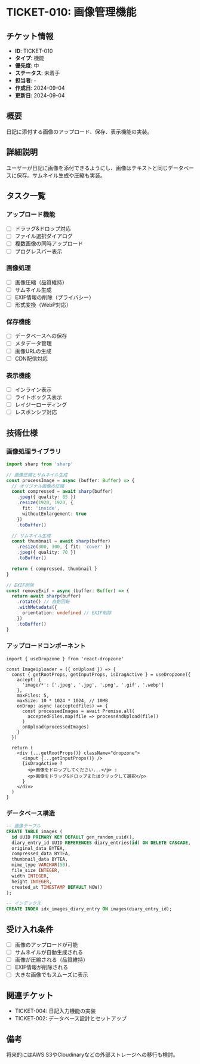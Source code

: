 # TICKET-010: 画像管理機能

## チケット情報
- **ID**: TICKET-010
- **タイプ**: 機能
- **優先度**: 中
- **ステータス**: 未着手
- **担当者**: -
- **作成日**: 2024-09-04
- **更新日**: 2024-09-04

## 概要
日記に添付する画像のアップロード、保存、表示機能の実装。

## 詳細説明
ユーザーが日記に画像を添付できるようにし、画像はテキストと同じデータベースに保存。サムネイル生成や圧縮も実装。

## タスク一覧
### アップロード機能
- [ ] ドラッグ&ドロップ対応
- [ ] ファイル選択ダイアログ
- [ ] 複数画像の同時アップロード
- [ ] プログレスバー表示

### 画像処理
- [ ] 画像圧縮（品質維持）
- [ ] サムネイル生成
- [ ] EXIF情報の削除（プライバシー）
- [ ] 形式変換（WebP対応）

### 保存機能
- [ ] データベースへの保存
- [ ] メタデータ管理
- [ ] 画像URLの生成
- [ ] CDN配信対応

### 表示機能
- [ ] インライン表示
- [ ] ライトボックス表示
- [ ] レイジーローディング
- [ ] レスポンシブ対応

## 技術仕様
### 画像処理ライブラリ
```typescript
import sharp from 'sharp'

// 画像圧縮とサムネイル生成
const processImage = async (buffer: Buffer) => {
  // オリジナル画像の圧縮
  const compressed = await sharp(buffer)
    .jpeg({ quality: 85 })
    .resize(1920, 1920, { 
      fit: 'inside', 
      withoutEnlargement: true 
    })
    .toBuffer()

  // サムネイル生成
  const thumbnail = await sharp(buffer)
    .resize(300, 300, { fit: 'cover' })
    .jpeg({ quality: 70 })
    .toBuffer()

  return { compressed, thumbnail }
}

// EXIF削除
const removeExif = async (buffer: Buffer) => {
  return await sharp(buffer)
    .rotate() // 自動回転
    .withMetadata({
      orientation: undefined // EXIF削除
    })
    .toBuffer()
}
```

### アップロードコンポーネント
```tsx
import { useDropzone } from 'react-dropzone'

const ImageUploader = ({ onUpload }) => {
  const { getRootProps, getInputProps, isDragActive } = useDropzone({
    accept: {
      'image/*': ['.jpeg', '.jpg', '.png', '.gif', '.webp']
    },
    maxFiles: 5,
    maxSize: 10 * 1024 * 1024, // 10MB
    onDrop: async (acceptedFiles) => {
      const processedImages = await Promise.all(
        acceptedFiles.map(file => processAndUpload(file))
      )
      onUpload(processedImages)
    }
  })

  return (
    <div {...getRootProps()} className="dropzone">
      <input {...getInputProps()} />
      {isDragActive ? 
        <p>画像をドロップしてください...</p> : 
        <p>画像をドラッグ&ドロップまたはクリックして選択</p>
      }
    </div>
  )
}
```

### データベース構造
```sql
-- 画像テーブル
CREATE TABLE images (
  id UUID PRIMARY KEY DEFAULT gen_random_uuid(),
  diary_entry_id UUID REFERENCES diary_entries(id) ON DELETE CASCADE,
  original_data BYTEA,
  compressed_data BYTEA,
  thumbnail_data BYTEA,
  mime_type VARCHAR(50),
  file_size INTEGER,
  width INTEGER,
  height INTEGER,
  created_at TIMESTAMP DEFAULT NOW()
);

-- インデックス
CREATE INDEX idx_images_diary_entry ON images(diary_entry_id);
```

## 受け入れ条件
- [ ] 画像のアップロードが可能
- [ ] サムネイルが自動生成される
- [ ] 画像が圧縮される（品質維持）
- [ ] EXIF情報が削除される
- [ ] 大きな画像でもスムーズに表示

## 関連チケット
- TICKET-004: 日記入力機能の実装
- TICKET-002: データベース設計とセットアップ

## 備考
将来的にはAWS S3やCloudinaryなどの外部ストレージへの移行も検討。